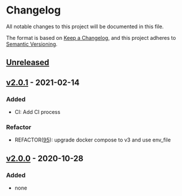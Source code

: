# Changelog

All notable changes to this project will be documented in this file.

The format is based on [Keep a Changelog](https://keepachangelog.com/en/1.0.0/),
and this project adheres to [Semantic Versioning](https://semver.org/spec/v2.0.0.html).

## [Unreleased]

## [v2.0.1] - 2021-02-14

### Added
- CI: Add CI process

### Refactor

- REFACTOR([95](https://github.com/meateam/drive-project/issues/96)): upgrade docker compose to v3 and use env_file

## [v2.0.0] - 2020-10-28

### Added

- none

[unreleased]: https://github.com/meateam/permit-service/compare/master...develop
[v2.0.0]: https://github.com/meateam/permit-service/compare/v1.3...v2.0.0
[v2.0.1]: https://github.com/meateam/permit-service/compare/v2.0.0...v2.0.1
